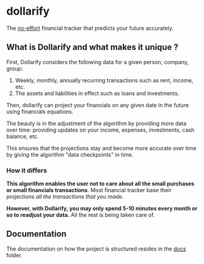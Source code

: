 # dollarify

The <u>no-effort</u> financial tracker that predicts your future accurately.

## What is Dollarify and what makes it unique ?

First, Dollarify considers the following data for a given person, company, group:

1. Weekly, monthly, annually recurring transactions such as rent, income, etc.
2. The assets and liabilities in effect such as loans and investments.

Then, dollarify can project your financials on any given date in the future using financials equations.

The beauty is in the adjustment of the algorithm by providing more data over time: providing updates on your income, expenses, investments, cash balance, etc.

This ensures that the projections stay and become more accurate over time by giving the algorithm "data checkpoints" in time.

### How it differs

**This algorithm enables the user not to care about all the small purchases or small financials transactions**.
Most financial tracker base their projections _all the transactions that you made_.

**However, with Dollarify, you may only spend 5-10 minutes every month or so to readjust your data.**
All the rest is being taken care of.

## Documentation

The documentation on how the project is structured resides in the [docs](./docs/) folder.

